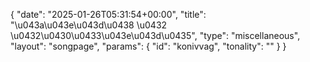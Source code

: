 {
    "date": "2025-01-26T05:31:54+00:00",
    "title": "\u043a\u043e\u043d\u0438 \u0432 \u0432\u0430\u0433\u043e\u043d\u0435",
    "type": "miscellaneous",
    "layout": "songpage",
    "params": {
        "id": "konivvag",
        "tonality": ""
    }
}